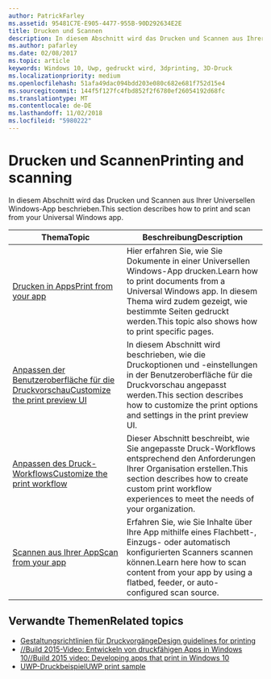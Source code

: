 ```yaml
---
author: PatrickFarley
ms.assetid: 95481C7E-E905-4477-955B-90D292634E2E
title: Drucken und Scannen
description: In diesem Abschnitt wird das Drucken und Scannen aus Ihrer Universellen Windows-App beschrieben.
ms.author: pafarley
ms.date: 02/08/2017
ms.topic: article
keywords: Windows 10, Uwp, gedruckt wird, 3dprinting, 3D-Druck
ms.localizationpriority: medium
ms.openlocfilehash: 51afa49dac094bdd203e080c682e681f752d15e4
ms.sourcegitcommit: 144f5f127fc4fbd852f2f6780ef26054192d68fc
ms.translationtype: MT
ms.contentlocale: de-DE
ms.lasthandoff: 11/02/2018
ms.locfileid: "5980222"
---
```

# <a name="printing-and-scanning"></a><span data-ttu-id="fada2-104">Drucken und Scannen</span><span class="sxs-lookup"><span data-stu-id="fada2-104">Printing and scanning</span></span>


<span data-ttu-id="fada2-105">In diesem Abschnitt wird das Drucken und Scannen aus Ihrer Universellen Windows-App beschrieben.</span><span class="sxs-lookup"><span data-stu-id="fada2-105">This section describes how to print and scan from your Universal Windows app.</span></span>

| <span data-ttu-id="fada2-106">Thema</span><span class="sxs-lookup"><span data-stu-id="fada2-106">Topic</span></span> | <span data-ttu-id="fada2-107">Beschreibung</span><span class="sxs-lookup"><span data-stu-id="fada2-107">Description</span></span> | 
|-------|-------------|
| [<span data-ttu-id="fada2-108">Drucken in Apps</span><span class="sxs-lookup"><span data-stu-id="fada2-108">Print from your app</span></span>](print-from-your-app.md) | <span data-ttu-id="fada2-109">Hier erfahren Sie, wie Sie Dokumente in einer Universellen Windows-App drucken.</span><span class="sxs-lookup"><span data-stu-id="fada2-109">Learn how to print documents from a Universal Windows app.</span></span> <span data-ttu-id="fada2-110">In diesem Thema wird zudem gezeigt, wie bestimmte Seiten gedruckt werden.</span><span class="sxs-lookup"><span data-stu-id="fada2-110">This topic also shows how to print specific pages.</span></span> |
| [<span data-ttu-id="fada2-111">Anpassen der Benutzeroberfläche für die Druckvorschau</span><span class="sxs-lookup"><span data-stu-id="fada2-111">Customize the print preview UI</span></span>](customize-the-print-preview-ui.md) | <span data-ttu-id="fada2-112">In diesem Abschnitt wird beschrieben, wie die Druckoptionen und -einstellungen in der Benutzeroberfläche für die Druckvorschau angepasst werden.</span><span class="sxs-lookup"><span data-stu-id="fada2-112">This section describes how to customize the print options and settings in the print preview UI.</span></span> |
| [<span data-ttu-id="fada2-113">Anpassen des Druck-Workflows</span><span class="sxs-lookup"><span data-stu-id="fada2-113">Customize the print workflow</span></span>](print-workflow-customize.md) | <span data-ttu-id="fada2-114">Dieser Abschnitt beschreibt, wie Sie angepasste Druck-Workflows entsprechend den Anforderungen Ihrer Organisation erstellen.</span><span class="sxs-lookup"><span data-stu-id="fada2-114">This section describes how to create custom print workflow experiences to meet the needs of your organization.</span></span>  |
| [<span data-ttu-id="fada2-115">Scannen aus Ihrer App</span><span class="sxs-lookup"><span data-stu-id="fada2-115">Scan from your app</span></span>](scan-from-your-app.md) | <span data-ttu-id="fada2-116">Erfahren Sie, wie Sie Inhalte über Ihre App mithilfe eines Flachbett-, Einzugs- oder automatisch konfigurierten Scanners scannen können.</span><span class="sxs-lookup"><span data-stu-id="fada2-116">Learn here how to scan content from your app by using a flatbed, feeder, or auto-configured scan source.</span></span>|

## <a name="related-topics"></a><span data-ttu-id="fada2-117">Verwandte Themen</span><span class="sxs-lookup"><span data-stu-id="fada2-117">Related topics</span></span>

* [<span data-ttu-id="fada2-118">Gestaltungsrichtlinien für Druckvorgänge</span><span class="sxs-lookup"><span data-stu-id="fada2-118">Design guidelines for printing</span></span>](https://msdn.microsoft.com/library/windows/apps/Hh868178)
* [<span data-ttu-id="fada2-119">//Build 2015-Video: Entwickeln von druckfähigen Apps in Windows 10</span><span class="sxs-lookup"><span data-stu-id="fada2-119">//Build 2015 video: Developing apps that print in Windows 10</span></span>](https://channel9.msdn.com/Events/Build/2015/2-94)
* [<span data-ttu-id="fada2-120">UWP-Druckbeispiel</span><span class="sxs-lookup"><span data-stu-id="fada2-120">UWP print sample</span></span>](http://go.microsoft.com/fwlink/p/?LinkId=619984)
 

